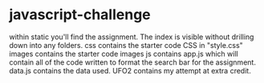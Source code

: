 # javascript-challenge

within static you'll find the assignment. 
The index is visible without drilling down into any folders. 
css contains the starter code CSS in "style.css"
images contains the starter code images
js contains app.js which will contain all of the code written to format the search bar for the assignment. 
data.js contains the data used. 
UFO2 contains my attempt at extra credit. 

